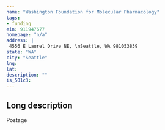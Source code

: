 ```yaml
---
name: "Washington Foundation for Molecular Pharmacology"
tags:
- funding
ein: 911947677
homepage: "n/a"
address: |
 4556 E Laurel Drive NE, \nSeattle, WA 981053839
state: "WA"
city: "Seattle"
lng: 
lat: 
description: ""
is_501c3: 
---
```


## Long description

Postage
